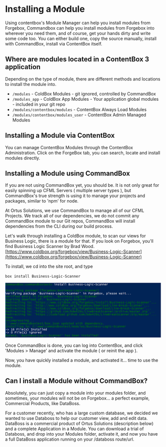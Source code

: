 # Installing a Module

Using contentbox's Module Manager can help you install modules from Forgebox, Commandbox can help you install modules from Forgebox into wherever you need them, and of course, get your hands dirty and write some code too. You can either build one, copy the source manually, install with CommandBox, install via ContentBox itself.

## Where are modules located in a ContentBox 3 application

Depending on the type of module, there are different methods and locations to install the module into.

* `/modules` - ColdBox Modules - git ignored, controlled by CommandBox
* `/modules_app` - ColdBox App Modules - Your application global modules - included in your git repo
* `/modules/contentbox/modules` - ContentBox Always Load Modules
* `/modules/contentbox/modules_user` - ContentBox Admin Managed Modules

## Installing a Module via ContentBox

You can manage ContentBox Modules through the ContentBox Administration. Click on the ForgeBox tab, you can search, locate and install modules directly.

## Installing a Module using CommandBox

If you are not using CommandBox yet, you should be. It is not only great for easily spinning up CFML Servers \( multiple server types \), but CommandBox's true strength is using it to manage your projects and packages, similar to 'npm' for node.

At Ortus Solutions, we use CommandBox to manage all of our CFML Projects. We track all of our dependencies, we do not commit any CommandBox module to our Git repos, CommandBox will install dependencies from the CLI during our build process.

Let's walk through installing a ColdBox module, to scan our views for Business Logic, there is a module for that. If you look on Forgebox, you'll find Business Logic Scanner by Brad Wood. [https://www.coldbox.org/forgebox/view/Business-Logic-Scanner](https://www.coldbox.org/forgebox/view/Business-Logic-Scanner)

To install, we cd into the site root, and type

`box install Business-Logic-Scanner`

![Install Module via CommandBox](../../../../.gitbook/assets/installmodule.png)

Once CommandBox is done, you can log into ContentBox, and click 'Modules &gt; Manage' and activate the module \( or reinit the app \).

Now, you have quickly installed a module, and activated it... time to use the module.

## Can I install a Module without CommandBox?

Absolutely, you can just copy a module into your modules folder, and sometimes, your modules will not be on Forgebox... a perfect example, Commercial Products, like DataBoss.

For a customer recently, who has a large custom database, we decided we wanted to use Databoss to help our customer view, add and edit data. DataBoss is a commercial product of Ortus Solutions \(description below\) and a complete Application in a Module. You can download a trial of Databoss, and drop into your Modules folder, activate it, and now you have a full DataBoss application running on your /databoss route/url.

